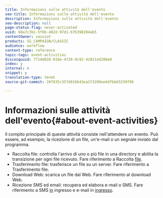 ```yaml
---
title: Informazioni sulle attività dell'evento
seo-title: Informazioni sulle attività dell'evento
description: Informazioni sulle attività dell'evento
seo-description: null
page-status-flag: never-activated
uuid: 68a7c3b1-5f6b-482d-97d1-b7b398284ab5
contentOwner: sauviat
products: SG_CAMPAIGN/CLASSIC
audience: workflow
content-type: reference
topic-tags: event-activities
discoiquuid: 7714d028-018e-4728-8c92-42021ed280e0
index: y
internal: n
snippet: y
translation-type: tm+mt
source-git-commit: 20f835c357d016643ea1f3209ee4dfb6d3239f90

---
```



# Informazioni sulle attività dell&#39;evento{#about-event-activities}

Il compito principale di queste attività consiste nell&#39;attendere un evento. Può essere, ad esempio, la ricezione di un file, un&#39;e-mail o un segnale inviato dal programma.

* Raccolta file: controlla l&#39;arrivo di uno o più file in una directory e abilita la transizione per ogni file ricevuto. Fare riferimento a Raccolta [file](../../workflow/using/file-collector.md).
* Trasferimento file: trasferisce un file su un server. Fare riferimento a Trasferimento [](../../workflow/using/file-transfer.md)file.
* Download Web: scarica un file dal Web. Fare riferimento al download [](../../workflow/using/web-download.md)Web.
* Ricezione SMS ed email: recupera ed elabora e-mail o SMS. Fare riferimento a SMS [in](../../workflow/using/inbound-sms.md) ingresso e e-mail in [ingresso](../../workflow/using/inbound-emails.md).

